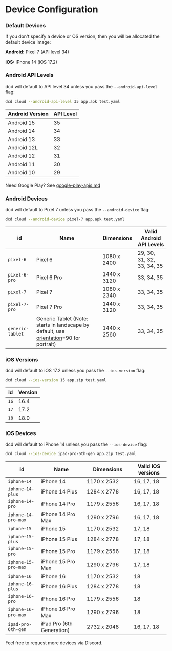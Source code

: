 # Device Configuration

### Default Devices

If you don't specify a device or OS version, then you will be allocated the default device image:

**Android:** Pixel 7 (API level 34)

**iOS:** iPhone 14 (iOS 17.2)

### Android API Levels

dcd will default to API level 34 unless you pass the `--android-api-level` flag:

```bash
dcd cloud --android-api-level 35 app.apk test.yaml
```

| Android Version | API Level |
| --------------- | --------- |
| Android 15      | 35        |
| Android 14      | 34        |
| Android 13      | 33        |
| Android 12L     | 32        |
| Android 12      | 31        |
| Android 11      | 30        |
| Android 10      | 29        |

Need Google Play? See [google-play-apis.md](../reference/google-play-apis.md)

### Android Devices

dcd will default to Pixel 7 unless you pass the `--android-device` flag:

```bash
dcd cloud --android-device pixel-7 app.apk test.yaml
```

| id               | Name                                                                                                                 | Dimensions  | Valid Android API Levels   |
| ---------------- | -------------------------------------------------------------------------------------------------------------------- | ----------- | -------------------------- |
| `pixel-6`        | Pixel 6                                                                                                              | 1080 x 2400 | 29, 30, 31, 32, 33, 34, 35 |
| `pixel-6-pro`    | Pixel 6 Pro                                                                                                          | 1440 x 3120 | 33, 34, 35                 |
| `pixel-7`        | Pixel 7                                                                                                              | 1080 x 2340 | 33, 34, 35                 |
| `pixel-7-pro`    | Pixel 7 Pro                                                                                                          | 1440 x 3120 | 33, 34, 35                 |
| `generic-tablet` | Generic Tablet (Note: starts in landscape by default, use [orientation](../features/orientation.md)=90 for portrait) | 1440 x 2560 | 33, 34, 35                 |

### iOS Versions

dcd will default to iOS 17.2 unless you pass the `--ios-version` flag:

```bash
dcd cloud --ios-version 15 app.zip test.yaml
```

| id   | Version |
| ---- | ------- |
| `16` | 16.4    |
| `17` | 17.2    |
| `18` | 18.0    |

### iOS Devices

dcd will default to iPhone 14 unless you pass the `--ios-device` flag:

```bash
dcd cloud --ios-device ipad-pro-6th-gen app.zip test.yaml
```

<table><thead><tr><th>id</th><th>Name</th><th width="131">Dimensions</th><th>Valid iOS versions</th></tr></thead><tbody><tr><td><code>iphone-14</code></td><td>iPhone 14</td><td>1170 x 2532</td><td>16, 17, 18</td></tr><tr><td><code>iphone-14-plus</code></td><td>iPhone 14 Plus</td><td>1284 x 2778</td><td>16, 17, 18</td></tr><tr><td><code>iphone-14-pro</code></td><td>iPhone 14 Pro</td><td>1179 x 2556</td><td>16, 17, 18</td></tr><tr><td><code>iphone-14-pro-max</code></td><td>iPhone 14 Pro Max</td><td>1290 x 2796</td><td>16, 17, 18</td></tr><tr><td><code>iphone-15</code></td><td>iPhone 15</td><td>1170 x 2532</td><td>17, 18</td></tr><tr><td><code>iphone-15-plus</code></td><td>iPhone 15 Plus</td><td>1284 x 2778</td><td>17, 18</td></tr><tr><td><code>iphone-15-pro</code></td><td>iPhone 15 Pro</td><td>1179 x 2556</td><td>17, 18</td></tr><tr><td><code>iphone-15-pro-max</code></td><td>iPhone 15 Pro Max</td><td>1290 x 2796</td><td>17, 18</td></tr><tr><td><code>iphone-16</code></td><td>iPhone 16</td><td>1170 x 2532</td><td>18</td></tr><tr><td><code>iphone-16-plus</code></td><td>iPhone 16 Plus</td><td>1284 x 2778</td><td>18</td></tr><tr><td><code>iphone-16-pro</code></td><td>iPhone 16 Pro</td><td>1179 x 2556</td><td>18</td></tr><tr><td><code>iphone-16-pro-max</code></td><td>iPhone 16 Pro Max</td><td>1290 x 2796</td><td>18</td></tr><tr><td><code>ipad-pro-6th-gen</code></td><td>iPad Pro (6th Generation)</td><td>2732 x 2048</td><td>16, 17, 18</td></tr></tbody></table>

Feel free to request more devices via Discord.
